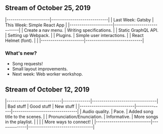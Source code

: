 ## Stream of October 25, 2019

|----------------------|-----------------------------|
| Last Week: Gatsby    | This Week: Simple React App |
|----------------------|-----------------------------|
| Create a nav menu.   | Writing specifications.     |
| Static GraphQL API.  | Setting up Webpack.         |
| Plugins.             | Simple user interactions.   |
| React Helmet (font). |                             |
|----------------------|-----------------------------|

### What's new?

- Song requests!
- Small layout improvements.
- Next week: Web worker workshop.












## Stream of October 12, 2019

|----------------------------|--------------|---------------------------------|
| Bad stuff                  | Good stuff   | New stuff                       |
|----------------------------|--------------|---------------------------------|
| Audio quality.             | Pace.        | Added song title to the scenes. |
| Pronunciation/Enunciation. | Informative. | More songs in the playlist.     |
|                            |              | More ways to connect!           |
|----------------------------|--------------|---------------------------------|
